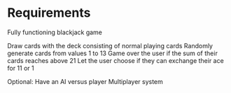 # Requirements
Fully functioning blackjack game

Draw cards with the deck consisting of normal playing cards
Randomly generate cards from values 1 to 13
Game over the user if the sum of their cards reaches above 21
Let the user choose if they can exchange their ace for 11 or 1

Optional:
Have an AI versus player
Multiplayer system
